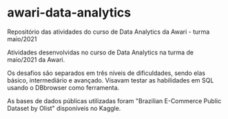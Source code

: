 # awari-data-analytics
Repositório das atividades do curso de Data Analytics da Awari - turma maio/2021

Atividades desenvolvidas no curso de Data Analytics na turma de maio/2021 da Awari. 

Os desafios são separados em três níveis de dificuldades, sendo elas básico, intermediário e avançado. Visavam testar as habilidades em 
SQL usando o DBbrowser como ferramenta. 

As bases de dados públicas utilizadas foram "Brazilian E-Commerce Public Dataset by Olist" disponíveis no Kaggle. 
